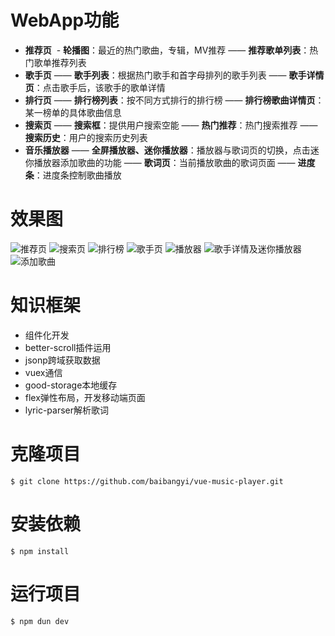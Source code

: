 ﻿# WebApp功能

 -  **推荐页**
  - **轮播图**：最近的热门歌曲，专辑，MV推荐
  —— **推荐歌单列表**：热门歌单推荐列表
 - **歌手页**
  —— **歌手列表**：根据热门歌手和首字母排列的歌手列表
  —— **歌手详情页**：点击歌手后，该歌手的歌单详情
 - **排行页**
  —— **排行榜列表**：按不同方式排行的排行榜
  —— **排行榜歌曲详情页**：某一榜单的具体歌曲信息
 - **搜索页**
  —— **搜索框**：提供用户搜索空能
  —— **热门推荐**：热门搜索推荐
  —— **搜索历史**：用户的搜索历史列表
 - **音乐播放器**
  —— **全屏播放器、迷你播放器**：播放器与歌词页的切换，点击迷你播放器添加歌曲的功能
  —— **歌词页**：当前播放歌曲的歌词页面
  —— **进度条**：进度条控制歌曲播放

# 效果图
![推荐页][1] ![搜索页][2] ![排行榜][3] ![歌手页][4] ![播放器][5] ![歌手详情及迷你播放器][6] ![添加歌曲][7]
# 知识框架

 - 组件化开发
 - better-scroll插件运用
 - jsonp跨域获取数据
 - vuex通信
 - good-storage本地缓存
 - flex弹性布局，开发移动端页面
 - lyric-parser解析歌词

# 克隆项目

    $ git clone https://github.com/baibangyi/vue-music-player.git
# 安装依赖
    $ npm install
# 运行项目
    $ npm dun dev

 
   


  [1]: http://otn4yvz23.bkt.clouddn.com/QQ%E5%9B%BE%E7%89%8720171011211330.jpg
  [2]: http://otn4yvz23.bkt.clouddn.com/QQ%E5%9B%BE%E7%89%8720171011212014.png
  [3]: http://otn4yvz23.bkt.clouddn.com/QQ%E5%9B%BE%E7%89%8720171011212020.png
  [4]: http://otn4yvz23.bkt.clouddn.com/QQ%E5%9B%BE%E7%89%8720171011212024.png
  [5]: http://otn4yvz23.bkt.clouddn.com/QQ%E5%9B%BE%E7%89%8720171011212009.jpg
  [6]: http://otn4yvz23.bkt.clouddn.com/QQ%E5%9B%BE%E7%89%8720171011212004.png
  [7]: http://otn4yvz23.bkt.clouddn.com/QQ%E5%9B%BE%E7%89%8720171011211956.png
